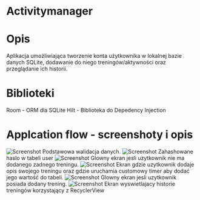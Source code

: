 # Activitymanager

# Opis
Aplikacja umożliwiająca tworzenie konta użytkownika w lokalnej bazie danych SQLite, dodawanie do niego treningów/aktywności oraz przeglądanie ich historii.

# Biblioteki
Room - ORM dla SQLite
Hilt - Biblioteka do Depedency Injection

# Applcation flow - screenshoty i opis

![Screenshot](readme_images/walidacja_danych.png)
Podstawowa walidacja danych.
![Screenshot](readme_images/hashed_password.png)
Zahashowane haslo w tabeli user
![Screenshot](readme_images/main_screen_without_training.png)
Glowny ekran jesli uzytkownik nie ma dodanego zadnego treningu.
![Screenshot](readme_images/traning_screen.png)
Ekran gdzie uzytkownik dodaje opis swojego treningu oraz gdzie uruchamia customowy timer aby dodać jego wartość do tabeli.
![Screenshot](readme_images/main_screen_with_training.png)
Glowny ekran jesli uzytkownik posiada dodany trening.
![Screenshot](readme_images/training_history.png)
Ekran wyswietlajacy historie treningów korzystający z RecyclerView
